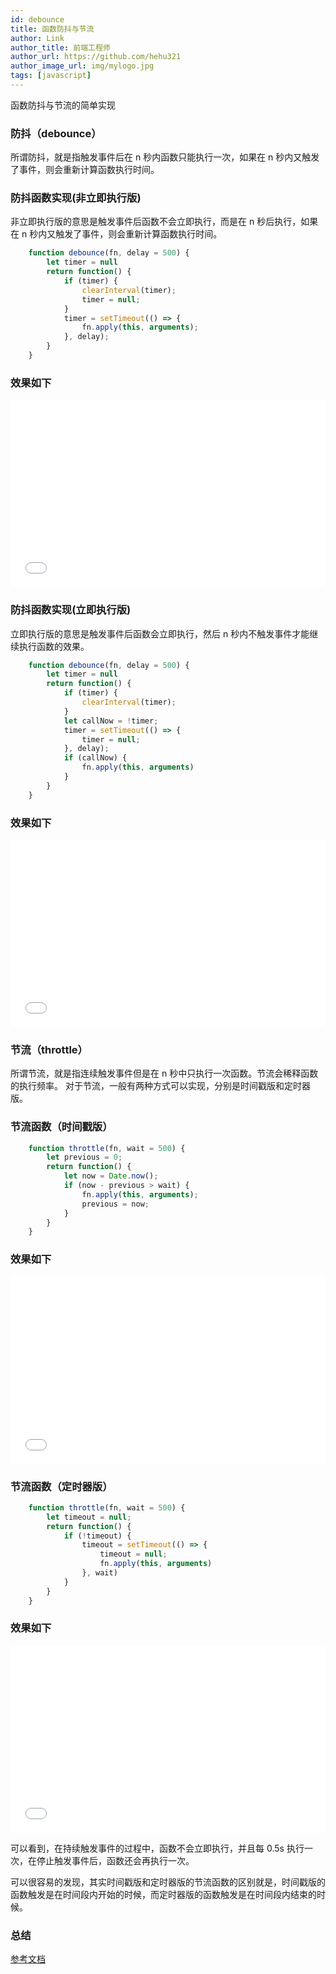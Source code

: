 ```yaml
---
id: debounce
title: 函数防抖与节流
author: Link
author_title: 前端工程师 
author_url: https://github.com/hehu321
author_image_url: img/mylogo.jpg
tags: [javascript]
---
```

函数防抖与节流的简单实现
<!--truncate-->

### 防抖（debounce）

所谓防抖，就是指触发事件后在 n 秒内函数只能执行一次，如果在 n 秒内又触发了事件，则会重新计算函数执行时间。

### 防抖函数实现(非立即执行版)

非立即执行版的意思是触发事件后函数不会立即执行，而是在 n 秒后执行，如果在 n 秒内又触发了事件，则会重新计算函数执行时间。

``` javascript
	function debounce(fn, delay = 500) {
	    let timer = null
	    return function() {
	        if (timer) {
	            clearInterval(timer);
	            timer = null;
	        }
	        timer = setTimeout(() => {
	            fn.apply(this, arguments);
	        }, delay);
	    }
	}
```

### 效果如下

<iframe src="html/debounce-function-demo1.html" width="100%" height="300px" frameBorder="0"></iframe>

### 防抖函数实现(立即执行版)

立即执行版的意思是触发事件后函数会立即执行，然后 n 秒内不触发事件才能继续执行函数的效果。

``` javascript
	function debounce(fn, delay = 500) {
	    let timer = null
	    return function() {
	        if (timer) {
	            clearInterval(timer);
	        }
	        let callNow = !timer;
	        timer = setTimeout(() => {
	            timer = null;
	        }, delay);
	        if (callNow) {
	            fn.apply(this, arguments)
	        }
	    }
	}
```

### 效果如下

<iframe src="html/debounce-function-demo2.html" width="100%" height="300px" frameBorder="0"></iframe>

### 节流（throttle）

所谓节流，就是指连续触发事件但是在 n 秒中只执行一次函数。节流会稀释函数的执行频率。
对于节流，一般有两种方式可以实现，分别是时间戳版和定时器版。

### 节流函数（时间戳版）

``` javascript
	function throttle(fn, wait = 500) {
	    let previous = 0;
	    return function() {
	        let now = Date.now();
	        if (now - previous > wait) {
	            fn.apply(this, arguments);
	            previous = now;
	        }
	    }
	}
```

### 效果如下

<iframe src="html/throttle-function-demo1.html" width="100%" height="300px" frameBorder="0"></iframe>

### 节流函数（定时器版）

``` javascript
	function throttle(fn, wait = 500) {
	    let timeout = null;
	    return function() {
	        if (!timeout) {
	            timeout = setTimeout(() => {
	                timeout = null;
	                fn.apply(this, arguments)
	            }, wait)
	        }
	    }
	}
```

### 效果如下

<iframe src="html/throttle-function-demo2.html" width="100%" height="300px" frameBorder="0"></iframe>

可以看到，在持续触发事件的过程中，函数不会立即执行，并且每 0.5s 执行一次，在停止触发事件后，函数还会再执行一次。

可以很容易的发现，其实时间戳版和定时器版的节流函数的区别就是，时间戳版的函数触发是在时间段内开始的时候，而定时器版的函数触发是在时间段内结束的时候。

### 总结

[参考文档](https://www.jianshu.com/p/c8b86b09daf0)
